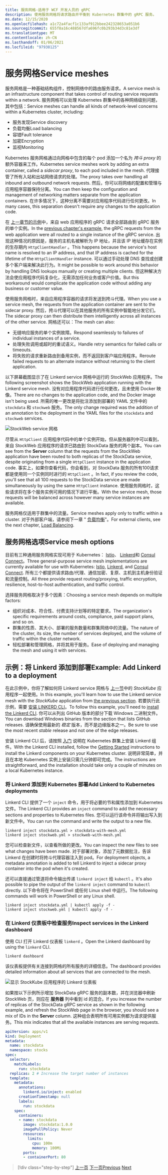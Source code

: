 ```yaml
---
title: 服务网格-适用于 WCF 开发人员的 gRPC
description: 使用服务网格将请求路由并平衡到 Kubernetes 群集中的 gRPC 服务。
ms.date: 12/15/2020
ms.openlocfilehash: a1c72a4facf1c133af912bbee242328653a051b6
ms.sourcegitcommit: 655f8a16c488567dfa696fc0b293b34d3c81e3df
ms.translationtype: MT
ms.contentlocale: zh-CN
ms.lasthandoff: 01/06/2021
ms.locfileid: "97938125"
---
```

# <a name="service-meshes"></a><span data-ttu-id="acdc3-103">服务网格</span><span class="sxs-lookup"><span data-stu-id="acdc3-103">Service meshes</span></span>

<span data-ttu-id="acdc3-104">服务网格是一种基础结构组件，控制网络中的路由服务请求。</span><span class="sxs-lookup"><span data-stu-id="acdc3-104">A service mesh is an infrastructure component that takes control of routing service requests within a network.</span></span> <span data-ttu-id="acdc3-105">服务网格可以处理 Kubernetes 群集中的各种网络级别问题，其中包括：</span><span class="sxs-lookup"><span data-stu-id="acdc3-105">Service meshes can handle all kinds of network-level concerns within a Kubernetes cluster, including:</span></span>

- <span data-ttu-id="acdc3-106">服务发现</span><span class="sxs-lookup"><span data-stu-id="acdc3-106">Service discovery</span></span>
- <span data-ttu-id="acdc3-107">负载均衡</span><span class="sxs-lookup"><span data-stu-id="acdc3-107">Load balancing</span></span>
- <span data-ttu-id="acdc3-108">容错</span><span class="sxs-lookup"><span data-stu-id="acdc3-108">Fault tolerance</span></span>
- <span data-ttu-id="acdc3-109">加密</span><span class="sxs-lookup"><span data-stu-id="acdc3-109">Encryption</span></span>
- <span data-ttu-id="acdc3-110">监视</span><span class="sxs-lookup"><span data-stu-id="acdc3-110">Monitoring</span></span>

<span data-ttu-id="acdc3-111">Kubernetes 服务网格通过向网格中包含的每个 pod 添加一个名为 *挎斗 proxy* 的额外容器来工作。</span><span class="sxs-lookup"><span data-stu-id="acdc3-111">Kubernetes service meshes work by adding an extra container, called a *sidecar proxy*, to each pod included in the mesh.</span></span> <span data-ttu-id="acdc3-112">代理接管了所有入站和出站网络请求的处理。</span><span class="sxs-lookup"><span data-stu-id="acdc3-112">The proxy takes over handling all inbound and outbound network requests.</span></span> <span data-ttu-id="acdc3-113">然后，你可以将网络的配置和管理与应用程序容器保持分离。</span><span class="sxs-lookup"><span data-stu-id="acdc3-113">You can then keep the configuration and management of networking matters separate from the application containers.</span></span> <span data-ttu-id="acdc3-114">在许多情况下，这种分离不需要对应用程序代码进行任何更改。</span><span class="sxs-lookup"><span data-stu-id="acdc3-114">In many cases, this separation doesn't require any changes to the application code.</span></span>

<span data-ttu-id="acdc3-115">在 [上一章节的示例](kubernetes.md#test-the-application)中，来自 web 应用程序的 gRPC 请求全部路由到 gRPC 服务的单个实例。</span><span class="sxs-lookup"><span data-stu-id="acdc3-115">In the [previous chapter's example](kubernetes.md#test-the-application), the gRPC requests from the web application were all routed to a single instance of the gRPC service.</span></span> <span data-ttu-id="acdc3-116">出现这种情况的原因是，服务的主机名被解析为 IP 地址，并且该 IP 地址缓存在实例的生存期内 `HttpClientHandler` 。</span><span class="sxs-lookup"><span data-stu-id="acdc3-116">This happens because the service's host name is resolved to an IP address, and that IP address is cached for the lifetime of the `HttpClientHandler` instance.</span></span> <span data-ttu-id="acdc3-117">可以通过手动处理 DNS 查找或创建多个客户端来解决此行为。</span><span class="sxs-lookup"><span data-stu-id="acdc3-117">It might be possible to work around this behavior by handling DNS lookups manually or creating multiple clients.</span></span> <span data-ttu-id="acdc3-118">但这种解决方法会使应用程序代码复杂化，无需添加任何业务或客户价值。</span><span class="sxs-lookup"><span data-stu-id="acdc3-118">But this workaround would complicate the application code without adding any business or customer value.</span></span>

<span data-ttu-id="acdc3-119">使用服务网格时，来自应用程序容器的请求将发送到挎斗代理。</span><span class="sxs-lookup"><span data-stu-id="acdc3-119">When you use a service mesh, the requests from the application container are sent to the sidecar proxy.</span></span> <span data-ttu-id="acdc3-120">然后，挎斗代理可以在其他服务的所有实例中智能地分发它们。</span><span class="sxs-lookup"><span data-stu-id="acdc3-120">The sidecar proxy can then distribute them intelligently across all instances of the other service.</span></span> <span data-ttu-id="acdc3-121">网格还可以：</span><span class="sxs-lookup"><span data-stu-id="acdc3-121">The mesh can also:</span></span>

- <span data-ttu-id="acdc3-122">无缝响应服务的单个实例故障。</span><span class="sxs-lookup"><span data-stu-id="acdc3-122">Respond seamlessly to failures of individual instances of a service.</span></span>
- <span data-ttu-id="acdc3-123">处理失败调用或超时的重试语义。</span><span class="sxs-lookup"><span data-stu-id="acdc3-123">Handle retry semantics for failed calls or timeouts.</span></span>
- <span data-ttu-id="acdc3-124">将失败的请求重新路由到备用实例，而不返回到客户端应用程序。</span><span class="sxs-lookup"><span data-stu-id="acdc3-124">Reroute failed requests to an alternate instance without returning to the client application.</span></span>

<span data-ttu-id="acdc3-125">以下屏幕截图显示了在 Linkerd service 网格中运行的 StockWeb 应用程序。</span><span class="sxs-lookup"><span data-stu-id="acdc3-125">The following screenshot shows the StockWeb application running with the Linkerd service mesh.</span></span> <span data-ttu-id="acdc3-126">没有对应用程序代码进行任何更改，且未使用 Docker 映像。</span><span class="sxs-lookup"><span data-stu-id="acdc3-126">There are no changes to the application code, and the Docker image isn't being used.</span></span> <span data-ttu-id="acdc3-127">所需的唯一更改是将批注添加到部署的 YAML 文件中的 `stockdata` 和 `stockweb` 服务。</span><span class="sxs-lookup"><span data-stu-id="acdc3-127">The only change required was the addition of an annotation to the deployment in the YAML files for the `stockdata` and `stockweb` services.</span></span>

![StockWeb service 网格](media/service-mesh/stockweb-servicemesh-screenshot.png)

<span data-ttu-id="acdc3-129">尽管从 `HttpClient` 应用程序代码中的单个实例开始，但从服务器列中可以看到，来自 StockWeb 应用程序的请求已路由到 StockData 服务的两个副本。</span><span class="sxs-lookup"><span data-stu-id="acdc3-129">You can see from the **Server** column that the requests from the StockWeb application have been routed to both replicas of the StockData service, despite originating from a single `HttpClient` instance in the application code.</span></span> <span data-ttu-id="acdc3-130">事实上，如果你查看代码，你会看到，对 StockData 服务的所有100请求都是使用同一个实例同时进行的 `HttpClient` 。</span><span class="sxs-lookup"><span data-stu-id="acdc3-130">In fact, if you review the code, you'll see that all 100 requests to the StockData service are made simultaneously by using the same `HttpClient` instance.</span></span> <span data-ttu-id="acdc3-131">使用服务网格时，这些请求将在多个服务实例可用的情况下进行平衡。</span><span class="sxs-lookup"><span data-stu-id="acdc3-131">With the service mesh, those requests will be balanced across however many service instances are available.</span></span>

<span data-ttu-id="acdc3-132">服务网格仅适用于群集中的流量。</span><span class="sxs-lookup"><span data-stu-id="acdc3-132">Service meshes apply only to traffic within a cluster.</span></span> <span data-ttu-id="acdc3-133">对于外部客户端，请参阅下一章 " [负载均衡](load-balancing.md)"。</span><span class="sxs-lookup"><span data-stu-id="acdc3-133">For external clients, see the next chapter, [Load Balancing](load-balancing.md).</span></span>

## <a name="service-mesh-options"></a><span data-ttu-id="acdc3-134">服务网格选项</span><span class="sxs-lookup"><span data-stu-id="acdc3-134">Service mesh options</span></span>

<span data-ttu-id="acdc3-135">目前有三种通用服务网格实现可用于 Kubernetes： [Istio](https://istio.io)、 [Linkerd](https://linkerd.io)和 [Consul Connect](https://consul.io/mesh.html)。</span><span class="sxs-lookup"><span data-stu-id="acdc3-135">Three general-purpose service mesh implementations are currently available for use with Kubernetes: [Istio](https://istio.io), [Linkerd](https://linkerd.io), and [Consul Connect](https://consul.io/mesh.html).</span></span> <span data-ttu-id="acdc3-136">所有三个都提供请求路由/代理、通信加密、复原、主机到主机身份验证和流量控制。</span><span class="sxs-lookup"><span data-stu-id="acdc3-136">All three provide request routing/proxying, traffic encryption, resilience, host-to-host authentication, and traffic control.</span></span>

<span data-ttu-id="acdc3-137">选择服务网格取决于多个因素：</span><span class="sxs-lookup"><span data-stu-id="acdc3-137">Choosing a service mesh depends on multiple factors:</span></span>

- <span data-ttu-id="acdc3-138">组织对成本、符合性、付费支持计划等的特定要求。</span><span class="sxs-lookup"><span data-stu-id="acdc3-138">The organization's specific requirements around costs, compliance, paid support plans, and so on.</span></span>
- <span data-ttu-id="acdc3-139">群集的性质、其大小、部署的服务数量和群集网络中的流量。</span><span class="sxs-lookup"><span data-stu-id="acdc3-139">The nature of the cluster, its size, the number of services deployed, and the volume of traffic within the cluster network.</span></span>
- <span data-ttu-id="acdc3-140">轻松部署和管理网格，并将其用于服务。</span><span class="sxs-lookup"><span data-stu-id="acdc3-140">Ease of deploying and managing the mesh and using it with services.</span></span>

## <a name="example-add-linkerd-to-a-deployment"></a><span data-ttu-id="acdc3-141">示例：将 Linkerd 添加到部署</span><span class="sxs-lookup"><span data-stu-id="acdc3-141">Example: Add Linkerd to a deployment</span></span>

<span data-ttu-id="acdc3-142">在此示例中，你将了解如何将 Linkerd service 网格与 [上一节](kubernetes.md)中的 *StockKube* 应用程序一起使用。</span><span class="sxs-lookup"><span data-stu-id="acdc3-142">In this example, you'll learn how to use the Linkerd service mesh with the *StockKube* application from [the previous section](kubernetes.md).</span></span>
<span data-ttu-id="acdc3-143">若要执行此示例，需要 [安装 LINKERD CLI](https://linkerd.io/2/getting-started/#step-1-install-the-cli)。</span><span class="sxs-lookup"><span data-stu-id="acdc3-143">To follow this example, you'll need to [install the Linkerd CLI](https://linkerd.io/2/getting-started/#step-1-install-the-cli).</span></span> <span data-ttu-id="acdc3-144">你可以从列出 GitHub 版本的部分下载 Windows 二进制文件。</span><span class="sxs-lookup"><span data-stu-id="acdc3-144">You can download Windows binaries from the section that lists GitHub releases.</span></span> <span data-ttu-id="acdc3-145">请确保使用最新的 *稳定* 版本，而不是边缘版本之一。</span><span class="sxs-lookup"><span data-stu-id="acdc3-145">Be sure to use the most recent *stable* release and not one of the edge releases.</span></span>

<span data-ttu-id="acdc3-146">安装 Linkerd CLI 后，请按照 [入门](https://linkerd.io/2/getting-started/index.html) 说明在 Kubernetes 群集上安装 Linkerd 组件。</span><span class="sxs-lookup"><span data-stu-id="acdc3-146">With the Linkerd CLI installed, follow the [Getting Started](https://linkerd.io/2/getting-started/index.html) instructions to install the Linkerd components on your Kubernetes cluster.</span></span> <span data-ttu-id="acdc3-147">说明非常简单，并且在本地 Kubernetes 实例上安装只需几分钟即可完成。</span><span class="sxs-lookup"><span data-stu-id="acdc3-147">The instructions are straightforward, and the installation should take only a couple of minutes on a local Kubernetes instance.</span></span>

### <a name="add-linkerd-to-kubernetes-deployments"></a><span data-ttu-id="acdc3-148">将 Linkerd 添加到 Kubernetes 部署</span><span class="sxs-lookup"><span data-stu-id="acdc3-148">Add Linkerd to Kubernetes deployments</span></span>

<span data-ttu-id="acdc3-149">Linkerd CLI 提供了一个 `inject` 命令，用于将必要的节和属性添加到 Kubernetes 文件。</span><span class="sxs-lookup"><span data-stu-id="acdc3-149">The Linkerd CLI provides an `inject` command to add the necessary sections and properties to Kubernetes files.</span></span> <span data-ttu-id="acdc3-150">您可以运行该命令并将输出写入到新文件中。</span><span class="sxs-lookup"><span data-stu-id="acdc3-150">You can run the command and write the output to a new file.</span></span>

```console
linkerd inject stockdata.yml > stockdata-with-mesh.yml
linkerd inject stockweb.yml > stockweb-with-mesh.yml
```

<span data-ttu-id="acdc3-151">您可以检查新文件，以查看所做的更改。</span><span class="sxs-lookup"><span data-stu-id="acdc3-151">You can inspect the new files to see what changes have been made.</span></span> <span data-ttu-id="acdc3-152">对于部署对象，添加了元数据批注，告诉 Linkerd 在创建时将挎斗代理容器注入到 pod。</span><span class="sxs-lookup"><span data-stu-id="acdc3-152">For deployment objects, a metadata annotation is added to tell Linkerd to inject a sidecar proxy container into the pod when it's created.</span></span>

<span data-ttu-id="acdc3-153">还可以直接通过管道将命令输出传递 `linkerd inject` 给 `kubectl` 。</span><span class="sxs-lookup"><span data-stu-id="acdc3-153">It's also possible to pipe the output of the `linkerd inject` command to `kubectl` directly.</span></span> <span data-ttu-id="acdc3-154">以下命令将在 PowerShell 或任何 Linux shell 中运行。</span><span class="sxs-lookup"><span data-stu-id="acdc3-154">The following commands will work in PowerShell or any Linux shell.</span></span>

```console
linkerd inject stockdata.yml | kubectl apply -f -
linkerd inject stockweb.yml | kubectl apply -f -
```

### <a name="inspect-services-in-the-linkerd-dashboard"></a><span data-ttu-id="acdc3-155">在 Linkerd 仪表板中检查服务</span><span class="sxs-lookup"><span data-stu-id="acdc3-155">Inspect services in the Linkerd dashboard</span></span>

<span data-ttu-id="acdc3-156">使用 CLI 打开 Linkerd 仪表板 `linkerd` 。</span><span class="sxs-lookup"><span data-stu-id="acdc3-156">Open the Linkerd dashboard by using the `linkerd` CLI.</span></span>

```console
linkerd dashboard
```

<span data-ttu-id="acdc3-157">该仪表板提供有关连接到网格的所有服务的详细信息。</span><span class="sxs-lookup"><span data-stu-id="acdc3-157">The dashboard provides detailed information about all services that are connected to the mesh.</span></span>

![显示 StockKube 应用程序的 Linkerd 仪表板](media/service-mesh/linkerd-screenshot.png)

<span data-ttu-id="acdc3-159">如果按以下示例所示增加 StockData gRPC 服务的副本数，并在浏览器中刷新 StockWeb 页，则应在 **服务器** 列中看到 id 的混合。</span><span class="sxs-lookup"><span data-stu-id="acdc3-159">If you increase the number of replicas of the StockData gRPC service as shown in the following example, and refresh the StockWeb page in the browser, you should see a mix of IDs in the **Server** column.</span></span> <span data-ttu-id="acdc3-160">这种组合表明所有可用实例都为请求提供服务。</span><span class="sxs-lookup"><span data-stu-id="acdc3-160">This mix indicates that all the available instances are serving requests.</span></span>

```yaml
apiVersion: apps/v1
kind: Deployment
metadata:
  name: stockdata
  namespace: stocks
spec:
  selector:
    matchLabels:
      run: stockdata
  replicas: 2 # Increase the target number of instances
  template:
    metadata:
      annotations:
        linkerd.io/inject: enabled
      creationTimestamp: null
      labels:
        run: stockdata
    spec:
      containers:
      - name: stockdata
        image: stockdata:1.0.0
        imagePullPolicy: Never
        resources:
          limits:
            cpu: 100m
            memory: 100Mi
        ports:
        - containerPort: 80
```

>[!div class="step-by-step"]
><span data-ttu-id="acdc3-161">[上一页](kubernetes.md)
>[下一页](load-balancing.md)</span><span class="sxs-lookup"><span data-stu-id="acdc3-161">[Previous](kubernetes.md)
[Next](load-balancing.md)</span></span>
